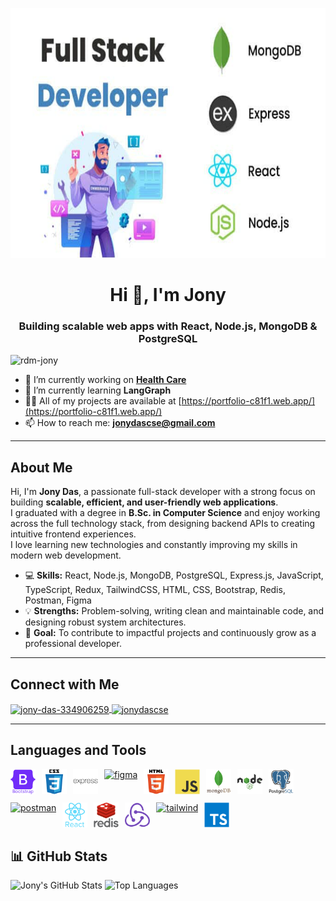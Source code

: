 <p align="center">
  <img src="./banner.jpg" alt="Banner" height="400px">
</p>
<h1 align="center">Hi 👋, I'm Jony</h1>
<h3 align="center">Building scalable web apps with React, Node.js, MongoDB & PostgreSQL</h3>

<p align="left"> 
  <img src="https://komarev.com/ghpvc/?username=rdm-jony&label=Profile%20views&color=0e75b6&style=flat" alt="rdm-jony" /> 
</p>

- 🔭 I’m currently working on [**Health Care**](https://github.com/Rdm-jony/health_care_frontend)
- 🌱 I’m currently learning **LangGraph**
- 👨‍💻 All of my projects are available at [https://portfolio-c81f1.web.app/](https://portfolio-c81f1.web.app/)
- 📫 How to reach me: **jonydascse@gmail.com**

---

## About Me
Hi, I'm **Jony Das**, a passionate full-stack developer with a strong focus on building **scalable, efficient, and user-friendly web applications**.  
I graduated with a degree in **B.Sc. in Computer Science** and enjoy working across the full technology stack, from designing backend APIs to creating intuitive frontend experiences.  
I love learning new technologies and constantly improving my skills in modern web development.

- 💻 **Skills:** React, Node.js, MongoDB, PostgreSQL, Express.js, JavaScript, TypeScript, Redux, TailwindCSS, HTML, CSS, Bootstrap, Redis, Postman, Figma
- 💡 **Strengths:** Problem-solving, writing clean and maintainable code, and designing robust system architectures.
- 🎯 **Goal:** To contribute to impactful projects and continuously grow as a professional developer.


---

## Connect with Me
<p align="left">
  <a href="https://linkedin.com/in/jony-das-334906259" target="blank">
    <img align="center" src="https://raw.githubusercontent.com/rahuldkjain/github-profile-readme-generator/master/src/images/icons/Social/linked-in-alt.svg" alt="jony-das-334906259" height="30" width="40" />
  </a>
  <a href="https://www.leetcode.com/jonydascse" target="blank">
    <img align="center" src="https://raw.githubusercontent.com/rahuldkjain/github-profile-readme-generator/master/src/images/icons/Social/leet-code.svg" alt="jonydascse" height="30" width="40" />
  </a>
</p>

---

## Languages and Tools
<p align="left" style="display: flex; gap: 10px; flex-wrap: wrap;"> 
  <a href="https://getbootstrap.com" target="_blank" rel="noreferrer">
    <img src="https://raw.githubusercontent.com/devicons/devicon/master/icons/bootstrap/bootstrap-plain-wordmark.svg" alt="bootstrap" width="40" height="40"/> 
  </a> 
  <a href="https://www.w3schools.com/css/" target="_blank" rel="noreferrer">
    <img src="https://raw.githubusercontent.com/devicons/devicon/master/icons/css3/css3-original-wordmark.svg" alt="css3" width="40" height="40"/> 
  </a> 
  <a href="https://expressjs.com" target="_blank" rel="noreferrer">
    <img src="https://raw.githubusercontent.com/devicons/devicon/master/icons/express/express-original-wordmark.svg" alt="express" width="40" height="40"/> 
  </a> 
  <a href="https://www.figma.com/" target="_blank" rel="noreferrer">
    <img src="https://www.vectorlogo.zone/logos/figma/figma-icon.svg" alt="figma" width="40" height="40"/> 
  </a> 
  <a href="https://www.w3.org/html/" target="_blank" rel="noreferrer">
    <img src="https://raw.githubusercontent.com/devicons/devicon/master/icons/html5/html5-original-wordmark.svg" alt="html5" width="40" height="40"/> 
  </a> 
  <a href="https://developer.mozilla.org/en-US/docs/Web/JavaScript" target="_blank" rel="noreferrer">
    <img src="https://raw.githubusercontent.com/devicons/devicon/master/icons/javascript/javascript-original.svg" alt="javascript" width="40" height="40"/> 
  </a> 
  <a href="https://www.mongodb.com/" target="_blank" rel="noreferrer">
    <img src="https://raw.githubusercontent.com/devicons/devicon/master/icons/mongodb/mongodb-original-wordmark.svg" alt="mongodb" width="40" height="40"/> 
  </a> 
  <a href="https://nodejs.org" target="_blank" rel="noreferrer">
    <img src="https://raw.githubusercontent.com/devicons/devicon/master/icons/nodejs/nodejs-original-wordmark.svg" alt="nodejs" width="40" height="40"/> 
  </a> 
  <a href="https://www.postgresql.org" target="_blank" rel="noreferrer">
    <img src="https://raw.githubusercontent.com/devicons/devicon/master/icons/postgresql/postgresql-original-wordmark.svg" alt="postgresql" width="40" height="40"/> 
  </a> 
  <a href="https://postman.com" target="_blank" rel="noreferrer">
    <img src="https://www.vectorlogo.zone/logos/getpostman/getpostman-icon.svg" alt="postman" width="40" height="40"/> 
  </a> 
  <a href="https://reactjs.org/" target="_blank" rel="noreferrer">
    <img src="https://raw.githubusercontent.com/devicons/devicon/master/icons/react/react-original-wordmark.svg" alt="react" width="40" height="40"/> 
  </a> 
  <a href="https://redis.io" target="_blank" rel="noreferrer">
    <img src="https://raw.githubusercontent.com/devicons/devicon/master/icons/redis/redis-original-wordmark.svg" alt="redis" width="40" height="40"/> 
  </a> 
  <a href="https://redux.js.org" target="_blank" rel="noreferrer">
    <img src="https://raw.githubusercontent.com/devicons/devicon/master/icons/redux/redux-original.svg" alt="redux" width="40" height="40"/> 
  </a> 
  <a href="https://tailwindcss.com/" target="_blank" rel="noreferrer">
    <img src="https://www.vectorlogo.zone/logos/tailwindcss/tailwindcss-icon.svg" alt="tailwind" width="40" height="40"/> 
  </a> 
  <a href="https://www.typescriptlang.org/" target="_blank" rel="noreferrer">
    <img src="https://raw.githubusercontent.com/devicons/devicon/master/icons/typescript/typescript-original.svg" alt="typescript" width="40" height="40"/> 
  </a> 
</p>

## 📊 GitHub Stats

<p align="left">
  <img height="180" src="https://github-readme-stats.vercel.app/api?username=rdm-jony&show_icons=true&theme=react&hide_border=true" alt="Jony's GitHub Stats"/>
  <img height="180" src="https://github-readme-stats.vercel.app/api/top-langs/?username=rdm-jony&layout=compact&theme=react&hide_border=true" alt="Top Languages"/>
</p>



